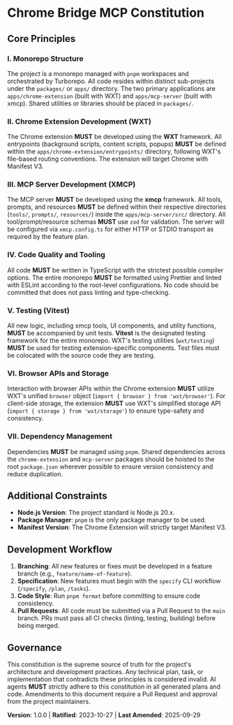 <!-- Sync Impact Report -->
<!-- Version change: None → 1.0.0 -->
<!-- Modified principles: All principles replaced with Chrome Extension & MCP Server specific guidelines -->
<!-- Added sections: All sections are new additions -->
<!-- Removed sections: Previous generic template sections -->
<!-- Templates requiring updates: ✅ plan-template.md -->
<!-- Follow-up TODOs: None -->

# Chrome Bridge MCP Constitution

## Core Principles

### I. Monorepo Structure
The project is a monorepo managed with `pnpm` workspaces and orchestrated by Turborepo. All code resides within distinct sub-projects under the `packages/` or `apps/` directory. The two primary applications are `apps/chrome-extension` (built with WXT) and `apps/mcp-server` (built with xmcp). Shared utilities or libraries should be placed in `packages/`.

### II. Chrome Extension Development (WXT)
The Chrome extension **MUST** be developed using the **WXT** framework. All entrypoints (background scripts, content scripts, popups) **MUST** be defined within the `apps/chrome-extension/entrypoints/` directory, following WXT's file-based routing conventions. The extension will target Chrome with Manifest V3.

### III. MCP Server Development (XMCP)
The MCP server **MUST** be developed using the **xmcp** framework. All tools, prompts, and resources **MUST** be defined within their respective directories (`tools/`, `prompts/`, `resources/`) inside the `apps/mcp-server/src/` directory. All tool/prompt/resource schemas **MUST** use `zod` for validation. The server will be configured via `xmcp.config.ts` for either HTTP or STDIO transport as required by the feature plan.

### IV. Code Quality and Tooling
All code **MUST** be written in TypeScript with the strictest possible compiler options. The entire monorepo **MUST** be formatted using Prettier and linted with ESLint according to the root-level configurations. No code should be committed that does not pass linting and type-checking.

### V. Testing (Vitest)
All new logic, including xmcp tools, UI components, and utility functions, **MUST** be accompanied by unit tests. **Vitest** is the designated testing framework for the entire monorepo. WXT's testing utilities (`wxt/testing`) **MUST** be used for testing extension-specific components. Test files must be colocated with the source code they are testing.

### VI. Browser APIs and Storage
Interaction with browser APIs within the Chrome extension **MUST** utilize WXT's unified `browser` object (`import { browser } from 'wxt/browser'`). For client-side storage, the extension **MUST** use WXT's simplified storage API (`import { storage } from 'wxt/storage'`) to ensure type-safety and consistency.

### VII. Dependency Management
Dependencies **MUST** be managed using `pnpm`. Shared dependencies across the `chrome-extension` and `mcp-server` packages should be hoisted to the root `package.json` wherever possible to ensure version consistency and reduce duplication.

## Additional Constraints

- **Node.js Version**: The project standard is Node.js 20.x.
- **Package Manager**: `pnpm` is the only package manager to be used.
- **Manifest Version**: The Chrome Extension will strictly target Manifest V3.

## Development Workflow

1. **Branching**: All new features or fixes must be developed in a feature branch (e.g., `feature/name-of-feature`).
2. **Specification**: New features must begin with the `specify` CLI workflow (`/specify`, `/plan`, `/tasks`).
3. **Code Style**: Run `pnpm format` before committing to ensure code consistency.
4. **Pull Requests**: All code must be submitted via a Pull Request to the `main` branch. PRs must pass all CI checks (linting, testing, building) before being merged.

## Governance
This constitution is the supreme source of truth for the project's architecture and development practices. Any technical plan, task, or implementation that contradicts these principles is considered invalid. AI agents **MUST** strictly adhere to this constitution in all generated plans and code. Amendments to this document require a Pull Request and approval from the project maintainers.

**Version**: 1.0.0 | **Ratified**: 2023-10-27 | **Last Amended**: 2025-09-29